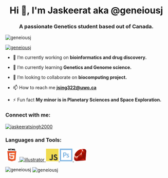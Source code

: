 <h1 align="center">Hi 👋, I'm Jaskeerat aka @geneiousj</h1>
<h3 align="center">A passionate Genetics student based out of Canada.</h3>

<p align="left"> <img src="https://komarev.com/ghpvc/?username=geneiousj&label=Profile%20views&color=0e75b6&style=flat" alt="geneiousj" /> </p>

<p align="left"> <a href="https://github.com/ryo-ma/github-profile-trophy"><img src="https://github-profile-trophy.vercel.app/?username=geneiousj" alt="geneiousj" /></a> </p>

- 🔭 I’m currently working on **bioinformatics and drug discovery.**

- 🌱 I’m currently learning **Genetics and Genome science.**

- 👯 I’m looking to collaborate on **biocomputing project.**

- 📫 How to reach me **jsing322@uwo.ca**

- ⚡ Fun fact **My minor is in Planetary Sciences and Space Exploration.**

<h3 align="left">Connect with me:</h3>
<p align="left">
<a href="https://linkedin.com/in/jaskeeratsingh2000" target="blank"><img align="center" src="https://raw.githubusercontent.com/rahuldkjain/github-profile-readme-generator/master/src/images/icons/Social/linked-in-alt.svg" alt="jaskeeratsingh2000" height="30" width="40" /></a>
</p>

<h3 align="left">Languages and Tools:</h3>
<p align="left"> <a href="https://www.w3.org/html/" target="_blank"> <img src="https://raw.githubusercontent.com/devicons/devicon/master/icons/html5/html5-original-wordmark.svg" alt="html5" width="40" height="40"/> </a> <a href="https://www.adobe.com/in/products/illustrator.html" target="_blank"> <img src="https://www.vectorlogo.zone/logos/adobe_illustrator/adobe_illustrator-icon.svg" alt="illustrator" width="40" height="40"/> </a> <a href="https://developer.mozilla.org/en-US/docs/Web/JavaScript" target="_blank"> <img src="https://raw.githubusercontent.com/devicons/devicon/master/icons/javascript/javascript-original.svg" alt="javascript" width="40" height="40"/> </a> <a href="https://www.photoshop.com/en" target="_blank"> <img src="https://raw.githubusercontent.com/devicons/devicon/master/icons/photoshop/photoshop-line.svg" alt="photoshop" width="40" height="40"/> </a> <a href="https://www.ruby-lang.org/en/" target="_blank"> <img src="https://raw.githubusercontent.com/devicons/devicon/master/icons/ruby/ruby-original.svg" alt="ruby" width="40" height="40"/> </a> </p>

<p><img align="left" src="https://github-readme-stats.vercel.app/api/top-langs?username=geneiousj&show_icons=true&locale=en&layout=compact" alt="geneiousj" /></p>

<p>&nbsp;<img align="center" src="https://github-readme-stats.vercel.app/api?username=geneiousj&show_icons=true&locale=en" alt="geneiousj" /></p>
